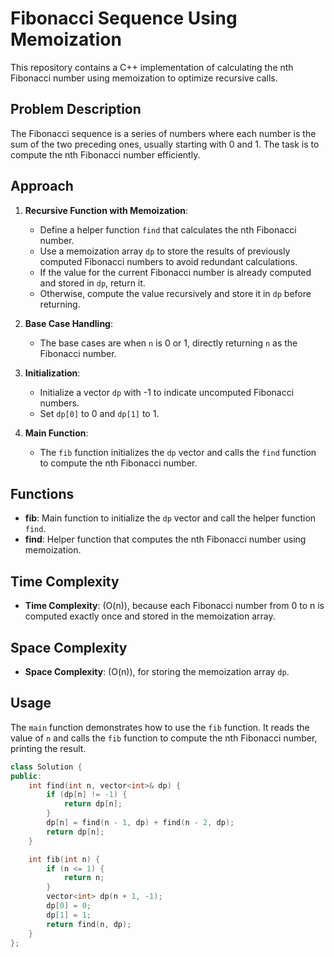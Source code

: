 # Fibonacci Sequence Using Memoization

This repository contains a C++ implementation of calculating the nth Fibonacci number using memoization to optimize recursive calls.

## Problem Description

The Fibonacci sequence is a series of numbers where each number is the sum of the two preceding ones, usually starting with 0 and 1. The task is to compute the nth Fibonacci number efficiently.

## Approach

1. **Recursive Function with Memoization**:
   - Define a helper function `find` that calculates the nth Fibonacci number.
   - Use a memoization array `dp` to store the results of previously computed Fibonacci numbers to avoid redundant calculations.
   - If the value for the current Fibonacci number is already computed and stored in `dp`, return it.
   - Otherwise, compute the value recursively and store it in `dp` before returning.

2. **Base Case Handling**:
   - The base cases are when `n` is 0 or 1, directly returning `n` as the Fibonacci number.

3. **Initialization**:
   - Initialize a vector `dp` with -1 to indicate uncomputed Fibonacci numbers.
   - Set `dp[0]` to 0 and `dp[1]` to 1.

4. **Main Function**:
   - The `fib` function initializes the `dp` vector and calls the `find` function to compute the nth Fibonacci number.

## Functions

- **fib**: Main function to initialize the `dp` vector and call the helper function `find`.
- **find**: Helper function that computes the nth Fibonacci number using memoization.

## Time Complexity

- **Time Complexity**: \(O(n)\), because each Fibonacci number from 0 to n is computed exactly once and stored in the memoization array.

## Space Complexity

- **Space Complexity**: \(O(n)\), for storing the memoization array `dp`.

## Usage

The `main` function demonstrates how to use the `fib` function. It reads the value of `n` and calls the `fib` function to compute the nth Fibonacci number, printing the result.

```cpp
class Solution {
public:
    int find(int n, vector<int>& dp) {
        if (dp[n] != -1) {
            return dp[n];
        }
        dp[n] = find(n - 1, dp) + find(n - 2, dp);
        return dp[n];
    }

    int fib(int n) {
        if (n <= 1) {
            return n;
        }
        vector<int> dp(n + 1, -1);
        dp[0] = 0;
        dp[1] = 1;
        return find(n, dp);
    }
};
